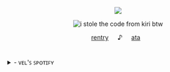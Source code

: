   <div id="header" align="center">

![](https://komarev.com/ghpvc/?username=purrikat&color=beb8b4&style=flat&label=⠀⠀⠀★⠀ᴠɪᴇᴡꜱ⠀⠀⠀)
 
  <img src="https://files.catbox.moe/up1may.png" alt="i stole the code from kiri btw" border="0">
  
[rentry](https://rentry.co/depersonalise)⠀⠀♪⠀⠀[ata](https://purrikat.atabook.org)⠀
</div>

# <div id="header" align="center">
<div id="header" align="center">

  </div>
 <a href="https://data-card-for-spotify.herokuapp.com/card?user_id=rhwndrs8sepg5n5kwiy75638b">
</a>
 <details>
 <summary> - ᴠᴇʟ'ꜱ ꜱᴘᴏᴛɪꜰʏ </summary>

<a href="https://data-card-for-spotify.herokuapp.com/card?user_id=31k56zhqxl7z5kowlmsixvd6l2fe">
  <img src="https://data-card-for-spotify.herokuapp.com/api/card?user_id=31k56zhqxl7z5kowlmsixvd6l2fe" alt="Data Card for Spotify">
</a>


</details>
